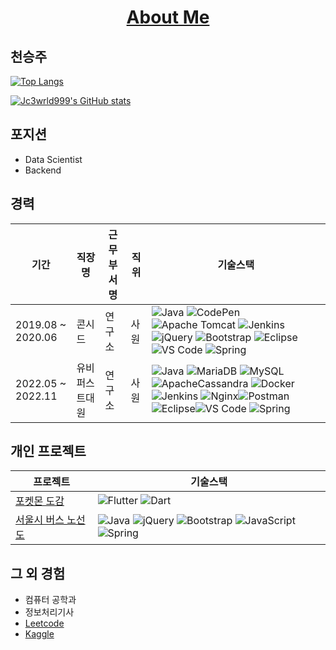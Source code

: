 
<h1 align="center"><a href="">About Me</a></h1>

## 천승주

[![Top Langs](https://github-readme-stats.vercel.app/api/top-langs/?username=jc3wrld999&layout=compact)](https://github.com/anuraghazra/github-readme-stats)

[![Jc3wrld999's GitHub stats](https://github-readme-stats.vercel.app/api?username=jc3wrld999)](https://github.com/anuraghazra/github-readme-stats)

<!--
**jc3wrld999/jc3wrld999** is a ✨ _special_ ✨ repository because its `README.md` (this file) appears on your GitHub profile.

Here are some ideas to get you started:

- 🔭 I’m currently working on ...
- 🌱 I’m currently learning ...
- 👯 I’m looking to collaborate on ...
- 🤔 I’m looking for help with ...
- 💬 Ask me about ...
- 📫 How to reach me: ...
- 😄 Pronouns: ...
- ⚡ Fun fact: ...
-->


## 포지션

- Data Scientist
- Backend


## 경력


| 기간 | 직장명 | 근무부서명 | 직위 | 기술스택 |
| --- | --- | --- | --- | --- |
| 2019.08 ~ 2020.06 | 콘시드 | 연구소 | 사원 | ![Java](https://img.shields.io/badge/java-%23ED8B00.svg?style=flat-square&logo=java&logoColor=white) ![CodePen](https://img.shields.io/badge/Codepen-000000?style=flat-square&logo=codepen&logoColor=white) ![Apache Tomcat](https://img.shields.io/badge/apache%20tomcat-%23F8DC75.svg?style=flat-square&logo=apache-tomcat&logoColor=black) ![Jenkins](https://img.shields.io/badge/jenkins-%232C5263.svg?style=flat-square&logo=jenkins&logoColor=white) ![jQuery](https://img.shields.io/badge/jquery-%230769AD.svg?style=flat-square&logo=jquery&logoColor=white) ![Bootstrap](https://img.shields.io/badge/bootstrap-%23563D7C.svg?style=flat-square&logo=bootstrap&logoColor=white) ![Eclipse](https://img.shields.io/badge/Eclipse-FE7A16.svg?style=flat-square&logo=Eclipse&logoColor=white) ![VS Code](https://img.shields.io/badge/Visual%20Studio%20Code-0078d7.svg?style=flat-square&logo=visual-studio-code&logoColor=white) ![Spring](https://img.shields.io/badge/spring-%236DB33F.svg?style=flat-square&logo=spring&logoColor=white)  |
| 2022.05 ~ 2022.11 | 유비퍼스트대원 | 연구소 | 사원 | ![Java](https://img.shields.io/badge/java-%23ED8B00.svg?style=flat-square&logo=java&logoColor=white) ![MariaDB](https://img.shields.io/badge/MariaDB-003545?style=flat-square&logo=mariadb&logoColor=white) ![MySQL](https://img.shields.io/badge/mysql-%2300f.svg?style=flat-square&logo=mysql&logoColor=white) ![ApacheCassandra](https://img.shields.io/badge/cassandra-%231287B1.svg?style=flat-square&logo=apache-cassandra&logoColor=white) ![Docker](https://img.shields.io/badge/docker-%230db7ed.svg?style=flat-square&logo=docker&logoColor=white) ![Jenkins](https://img.shields.io/badge/jenkins-%232C5263.svg?style=flat-square&&logo=jenkins&logoColor=white) ![Nginx](https://img.shields.io/badge/nginx-%23009639.svg?style=flat-square&logo=nginx&logoColor=white)![Postman](https://img.shields.io/badge/Postman-FF6C37?style=flat-square&logo=postman&logoColor=white) ![Eclipse](https://img.shields.io/badge/Eclipse-FE7A16.svg?style=flat-square&logo=Eclipse&logoColor=white)![VS Code](https://img.shields.io/badge/Visual%20Studio%20Code-0078d7.svg?style=flat-square&logo=visual-studio-code&logoColor=white) ![Spring](https://img.shields.io/badge/spring-%236DB33F.svg?style=flat-square&logo=spring&logoColor=white)   |

## 개인 프로젝트



| 프로젝트 | 기술스택 |
| --- | --- |
| [포켓몬 도감](https://github.com/jc3wrld999/poke-dex) | ![Flutter](https://img.shields.io/badge/Flutter-%2302569B.svg?style=flat-square&logo=Flutter&logoColor=white) ![Dart](https://img.shields.io/badge/dart-%230175C2.svg?style=flat-square&logo=dart&logoColor=white) |
| [서울시 버스 노선도](https://github.com/jc3wrld999/vehicle-management-project) | ![Java](https://img.shields.io/badge/java-%23ED8B00.svg?style=flat-square&logo=java&logoColor=white) ![jQuery](https://img.shields.io/badge/jquery-%230769AD.svg?style=flat-square&logo=jquery&logoColor=white) ![Bootstrap](https://img.shields.io/badge/bootstrap-%23563D7C.svg?style=flat-square&logo=bootstrap&logoColor=white) ![JavaScript](https://img.shields.io/badge/javascript-%23323330.svg?style=flat-square&logo=javascript&logoColor=%23F7DF1E) ![Spring](https://img.shields.io/badge/spring-%236DB33F.svg?style=flat-square&logo=spring&logoColor=white) |

<!--  ## TODO

- python 업무 자동화

| **이름** | **기술스택** |
| --- | --- |
| snuffles | ![Python](https://img.shields.io/badge/python-3670A0?style=flat-square&logo=python&logoColor=ffdd54) ![Django](https://img.shields.io/badge/django-%23092E20.svg?style=flat-square&logo=django&logoColor=white) |


- three.js로 3D 프로젝트

| **이름** | **기술스택** |
| --- | --- |
| stella | ![HTML5](https://img.shields.io/badge/html5-%23E34F26.svg?style=flat-square&logo=html5&logoColor=white) ![CSS3](https://img.shields.io/badge/css3-%231572B6.svg?style=flat-square&logo=css3&logoColor=white) ![JavaScript](https://img.shields.io/badge/javascript-%23323330.svg?style=flat-square&logo=javascript&logoColor=%23F7DF1E) ![Webpack](https://img.shields.io/badge/webpack-%238DD6F9.svg?style=flat-square&logo=webpack&logoColor=black) ![Babel](https://img.shields.io/badge/Babel-F9DC3e?style=flat-square&logo=babel&logoColor=black) ![WebGL](https://img.shields.io/badge/WebGL-990000?style=style=flat-squarelogo=webgl&logoColor=white&style=for-the-badge) ![Threejs](https://img.shields.io/badge/threejs-black?style=flat-square&logo=three.js&logoColor=white)  ![Blender](https://img.shields.io/badge/blender-%23F5792A.svg?style=flat-square&logo=blender&logoColor=white) |


<!-- ![Java](https://img.shields.io/badge/java-%23ED8B00.svg?style=flat-square&logo=java&logoColor=white)


![RxJS](https://img.shields.io/badge/rxjs-%23B7178C.svg?style=flat-square&logo=reactivex&logoColor=white)

![React](https://img.shields.io/badge/react-%2320232a.svg?style=flat-square&logo=react&logoColor=%2361DAFB)


![TypeScript](https://img.shields.io/badge/typescript-%23007ACC.svg?style=flat-square&logo=typescript&logoColor=white) -->






## 그 외 경험

- 컴퓨터 공학과
- 정보처리기사
- [Leetcode](https://leetcode.com/jc3wrld999/)
- [Kaggle](https://www.kaggle.com/jc3wrld999)

<!-- ![Java](https://img.shields.io/badge/java-%23ED8B00.svg?style=flat-square&logo=java&logoColor=white) ![Python](https://img.shields.io/badge/python-3670A0?style=flat-square&logo=python&logoColor=ffdd54) ![JavaScript](https://img.shields.io/badge/javascript-%23323330.svg?style=flat-square&logo=javascript&logoColor=%23F7DF1E) -->









